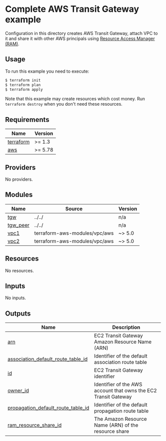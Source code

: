 # Complete AWS Transit Gateway example

Configuration in this directory creates AWS Transit Gateway, attach VPC to it and share it with other AWS principals using [Resource Access Manager (RAM)](https://aws.amazon.com/ram/).

## Usage

To run this example you need to execute:

```bash
$ terraform init
$ terraform plan
$ terraform apply
```

Note that this example may create resources which cost money. Run `terraform destroy` when you don't need these resources.

<!-- BEGIN_TF_DOCS -->
## Requirements

| Name | Version |
|------|---------|
| <a name="requirement_terraform"></a> [terraform](#requirement\_terraform) | >= 1.3 |
| <a name="requirement_aws"></a> [aws](#requirement\_aws) | >= 5.78 |

## Providers

No providers.

## Modules

| Name | Source | Version |
|------|--------|---------|
| <a name="module_tgw"></a> [tgw](#module\_tgw) | ../../ | n/a |
| <a name="module_tgw_peer"></a> [tgw\_peer](#module\_tgw\_peer) | ../../ | n/a |
| <a name="module_vpc1"></a> [vpc1](#module\_vpc1) | terraform-aws-modules/vpc/aws | ~> 5.0 |
| <a name="module_vpc2"></a> [vpc2](#module\_vpc2) | terraform-aws-modules/vpc/aws | ~> 5.0 |

## Resources

No resources.

## Inputs

No inputs.

## Outputs

| Name | Description |
|------|-------------|
| <a name="output_arn"></a> [arn](#output\_arn) | EC2 Transit Gateway Amazon Resource Name (ARN) |
| <a name="output_association_default_route_table_id"></a> [association\_default\_route\_table\_id](#output\_association\_default\_route\_table\_id) | Identifier of the default association route table |
| <a name="output_id"></a> [id](#output\_id) | EC2 Transit Gateway identifier |
| <a name="output_owner_id"></a> [owner\_id](#output\_owner\_id) | Identifier of the AWS account that owns the EC2 Transit Gateway |
| <a name="output_propagation_default_route_table_id"></a> [propagation\_default\_route\_table\_id](#output\_propagation\_default\_route\_table\_id) | Identifier of the default propagation route table |
| <a name="output_ram_resource_share_id"></a> [ram\_resource\_share\_id](#output\_ram\_resource\_share\_id) | The Amazon Resource Name (ARN) of the resource share |
<!-- END_TF_DOCS -->
